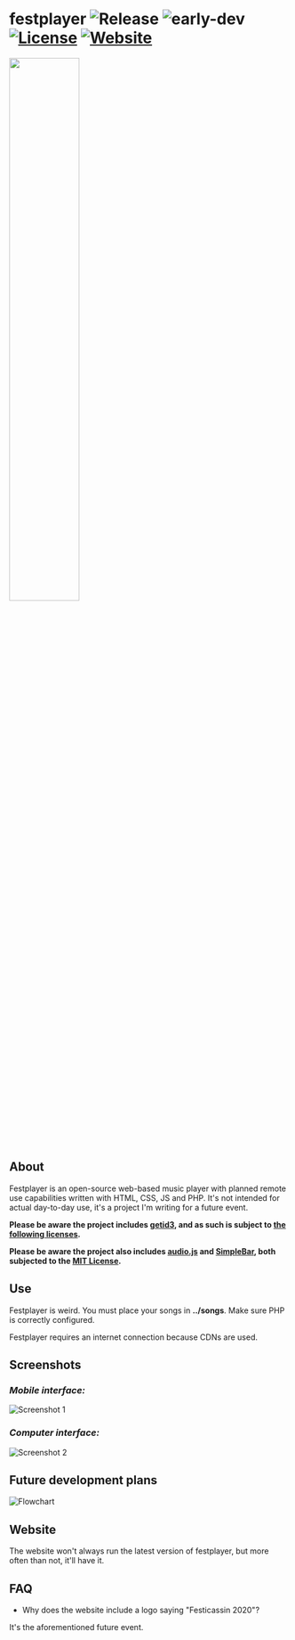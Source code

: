 # festplayer ![Release](https://img.shields.io/badge/release-v0.1-blue.svg) ![early-dev](https://img.shields.io/badge/in%20very%20early%20development-red.svg) [![License](https://img.shields.io/badge/license-multiple-yellow.svg)](https://github.com/JamesHeinrich/getID3/blob/master/license.txt) [![Website](https://img.shields.io/badge/website-up-green.svg)](https://***REMOVED***/27cbd448b7e30e3661a25592f3db9cb8/festplayer/)
<img src="https://i.imgur.com/qkT4P1s.png" width="50%" height="50%">

## About
Festplayer is an open-source web-based music player with planned remote use capabilities written with HTML, CSS, JS and PHP. It's not intended for actual day-to-day use, it's a project I'm writing for a future event.

**Please be aware the project includes [getid3](https://github.com/JamesHeinrich/getID3), and as such is subject to [the following licenses](https://github.com/JamesHeinrich/getID3/blob/master/license.txt).**

**Please be aware the project also includes [audio.js](https://github.com/kolber/audiojs) and [SimpleBar](https://github.com/Grsmto/simplebar), both subjected to the [MIT License](https://opensource.org/licenses/MIT).**

## Use
Festplayer is weird. You must place your songs in **../songs**.
Make sure PHP is correctly configured.

Festplayer requires an internet connection because CDNs are used.

## Screenshots
### *Mobile interface:*
![Screenshot 1](https://i.imgur.com/fnudWkK.png)
### *Computer interface:*
![Screenshot 2](https://i.imgur.com/GqK1AmM.png)

## Future development plans
![Flowchart](https://i.imgur.com/rsNh7XL.png)

## Website
The website won't always run the latest version of festplayer, but more often than not, it'll have it.

## FAQ

- Why does the website include a logo saying "Festicassin 2020"?

It's the aforementioned future event.
